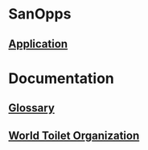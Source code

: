 # SanOpps

## [Application](https://marimo.io/p/@sanopps/sanopps?mode=read&include-code=false)

# Documentation

## [Glossary](https://dalyw.github.io/SanOpps/documentation.html)
## [World Toilet Organization](https://worldtoilet.org)

